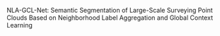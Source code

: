 NLA-GCL-Net: Semantic Segmentation of Large-Scale Surveying Point Clouds Based on Neighborhood Label Aggregation and Global Context Learning
